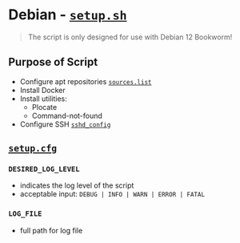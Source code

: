 # Debian - [`setup.sh`](../scripts/setup.sh)

> The script is only designed for use with Debian 12 Bookworm!  

## Purpose of Script

- Configure apt repositories [`sources.list`](../debian/sources.list)
- Install Docker
- Install utilities:
  - Plocate
  - Command-not-found
- Configure SSH [`sshd_config`](../debian/sshd_config)

## [`setup.cfg`](../scripts/config/setup.cfg)

### `DESIRED_LOG_LEVEL` 

- indicates the log level of the script
- acceptable input: `DEBUG | INFO | WARN | ERROR | FATAL`

### `LOG_FILE`

- full path for log file